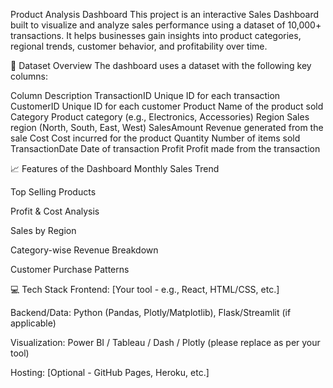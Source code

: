 Product Analysis Dashboard 
This project is an interactive Sales Dashboard built to visualize and analyze sales performance using a dataset of 10,000+ transactions. It helps businesses gain insights into product categories, regional trends, customer behavior, and profitability over time.

🧾 Dataset Overview
The dashboard uses a dataset with the following key columns:

Column	Description
TransactionID	Unique ID for each transaction
CustomerID	Unique ID for each customer
Product	Name of the product sold
Category	Product category (e.g., Electronics, Accessories)
Region	Sales region (North, South, East, West)
SalesAmount	Revenue generated from the sale
Cost	Cost incurred for the product
Quantity	Number of items sold
TransactionDate	Date of transaction
Profit	Profit made from the transaction

📈 Features of the Dashboard
Monthly Sales Trend

Top Selling Products

Profit & Cost Analysis

Sales by Region

Category-wise Revenue Breakdown

Customer Purchase Patterns

💻 Tech Stack
Frontend: [Your tool - e.g., React, HTML/CSS, etc.]

Backend/Data: Python (Pandas, Plotly/Matplotlib), Flask/Streamlit (if applicable)

Visualization: Power BI / Tableau / Dash / Plotly (please replace as per your tool)

Hosting: [Optional - GitHub Pages, Heroku, etc.]

